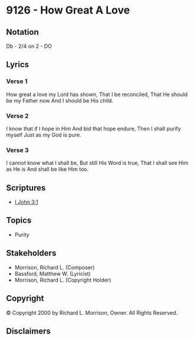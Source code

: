 # 9126 - How Great A Love

## Notation

Db - 2/4 on 2 - DO

## Lyrics

### Verse 1

How great a love my Lord  has shown, That I be reconciled, That He should be my Father now And I should be His child.

### Verse 2

I know that if I hope in Him And bid that hope endure, Then I shall purify myself Just as my God is pure.

### Verse 3

I cannot know what I shall be, But still His Word is true, That I shall see Him as He is And shall be like Him too.


## Scriptures

- [I John 3:1](https://www.biblegateway.com/passage/?search=I%20John%203%3A1)

## Topics

- Purity

## Stakeholders

- Morrison, Richard L. (Composer)
- Bassford, Matthew W. (Lyricist)
- Morrison, Richard L. (Copyright Holder)

## Copyright

© Copyright 2000 by Richard L. Morrison, Owner. All Rights Reserved.


## Disclaimers


